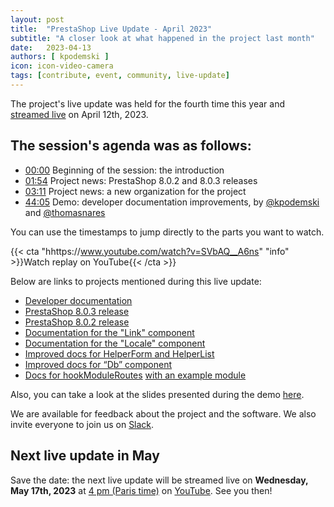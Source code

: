 ```yaml
---
layout: post
title:  "PrestaShop Live Update - April 2023"
subtitle: "A closer look at what happened in the project last month"
date:   2023-04-13
authors: [ kpodemski ]
icon: icon-video-camera
tags: [contribute, event, community, live-update]
---
```


The project's live update was held for the fourth time this year and [streamed live](hhttps://www.youtube.com/watch?v=SVbAQ__A6ns) on April 12th, 2023.

## The session's agenda was as follows:

- [00:00](hhttps://www.youtube.com/watch?v=SVbAQ__A6ns) Beginning of the session: the introduction
- [01:54](https://youtu.be/SVbAQ__A6ns?t=114) Project news: PrestaShop 8.0.2 and 8.0.3 releases
- [03:11](https://youtu.be/SVbAQ__A6ns?t=191) Project news: a new organization for the project
- [44:05](https://youtu.be/SVbAQ__A6ns?t=2644) Demo: developer documentation improvements, by [@kpodemski](https://github.com/kpodemski) and [@thomasnares](https://github.com/thomasnares)

You can use the timestamps to jump directly to the parts you want to watch.

{{< cta "hhttps://www.youtube.com/watch?v=SVbAQ__A6ns" "info" >}}Watch replay on YouTube{{< /cta >}}

Below are links to projects mentioned during this live update:
- [Developer documentation](https://devdocs.prestashop-project.org/)
- [PrestaShop 8.0.3 release](https://build.prestashop-project.org/news/2023/prestashop-8-0-3-maintenance-release/)
- [PrestaShop 8.0.2 release](https://build.prestashop-project.org/news/2023/prestashop-8-0-2-maintenance-release/)
- [Documentation for the "Link" component](https://devdocs.prestashop-project.org/8/development/components/link/)
- [Documentation for the "Locale" component](https://devdocs.prestashop-project.org/8/development/components/locale/)
- [Improved docs for HelperForm and HelperList](https://devdocs.prestashop-project.org/8/development/components/helpers/#the-main-helpers)
- [Improved docs for “Db” component](https://devdocs.prestashop-project.org/8/development/components/database/db/)
- [Docs for hookModuleRoutes](https://devdocs.prestashop-project.org/8/modules/concepts/hooks/list-of-hooks/moduleroutes/) [with an example module](https://github.com/PrestaShop/example-modules/tree/master/demomoduleroutes)

Also, you can take a look at the slides presented during the demo [here](https://docs.google.com/presentation/d/1TimLgtYTMMWcCIPWepclcVH2IaS430PbnXJTboKPio4/edit?usp=sharing).

We are available for feedback about the project and the software. We also invite everyone to join us on [Slack](https://www.prestashop-project.org/slack/).

## Next live update in May

Save the date: the next live update will be streamed live on **Wednesday, May 17th, 2023** at [4 pm (Paris time)](https://time.is/1600_17_May_2023_in_Paris) on [YouTube](https://www.youtube.com/watch?v=MnUXQ60hL_g). See you then!
